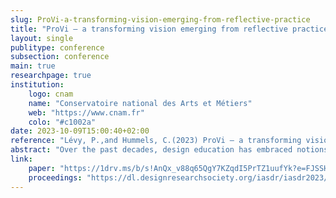 ```yaml
---
slug: ProVi-a-transforming-vision-emerging-from-reflective-practice
title: "ProVi – a transforming vision emerging from reflective practice"
layout: single
publitype: conference
subsection: conference
main: true
researchpage: true
institution:
    logo: cnam
    name: "Conservatoire national des Arts et Métiers"
    web: "https://www.cnam.fr"
    colo: "#c1002a"
date: 2023-10-09T15:00:40+02:00
reference: "Lévy, P.,and Hummels, C.(2023) ProVi – a transforming vision emerging from reflective practice, in De Sainz, D., Galluzzo, L., Rizzo, F., Spallazzo, D. (eds.), IASDR 2023: Life-Changing Design, 9-13 October, Milan, Italy. https://doi.org/10.21606/iasdr.2023.361"
abstract: "Over the past decades, design education has embraced notions related to self-directed learning, reflective practices, and lifelong learning. This perspective has led to the creation of various resources for design education and design practice, among which the Personal Development Plan which has played a central role in the ID Competence Framework at the ID Department of Eindhoven University of Technology. Over nearly 15 years of use, we propose an “updated” version of the PDP to strengthen its benefits from a programmatical and methodological perspective. The updated version, named Projected Vision (ProVi), is composed of five elements to structure a reflective and operatable vision for design practice. The five elements, described in depth in this paper, are: a reflective space, a framework inspired by the annotated portfolio approach and structured by dimensions that coherently supports the rest of the reflective practice; a horizon, a vision statement which attention will be directed towards; a standpoint, a declaration of where one stands at the time of working with ProVi, in reference to the reflective space; a path (or a map when complex choices are involved); and a refreshing moment to reconsider the first four elements. Tested by design Master degree students at the National Conservatory of Arts and Craft in France, ProVi was shown to critically support students’ reflection of their practice and of the strategy for future professional development."
link:
    paper: "https://1drv.ms/b/s!AnQx_v88q65QgY7KZqdI5PrTZ1uufYk?e=FJSSHe"
    proceedings: "https://dl.designresearchsociety.org/iasdr/iasdr2023/fullpapers/108/"
---
```


